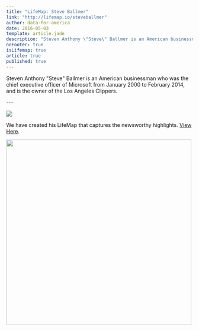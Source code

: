 ```yaml
---
title: "LifeMap: Steve Ballmer"
link: "http://lifemap.io/steveballmer"
author: data-for-america
date: 2016-05-03
template: article.jade
description: "Steven Anthony \"Steve\" Ballmer is an American businessman who was the chief executive officer of Microsoft from January 2000 to February 2014, and is the owner of the Los Angeles Clippers."
noFooter: true
isLifemap: true
article: true
published: true
---
```


<p>
  Steven Anthony "Steve" Ballmer is an American businessman who was the chief executive officer of Microsoft from January 2000 to February 2014, and is the owner of the Los Angeles Clippers.
</p>
---
<p>
<img class="ui medium image" style="margin: 0 auto;" src="http://lifemap.io/img/steveballmer.gif" />
</p>
<p>
   We have created his LifeMap that captures the newsworthy highlights. <a href="http://lifemap.io/steveballmer/" target="_blank">View Here</a>.
</p>
<a href="http://lifemap.io/steveballmer/" target="_blank">
<img class="ui medium image" style="width:500px; margin: 0 auto;" src="/img/lifemap/steveballmer.jpg" />
</a>
